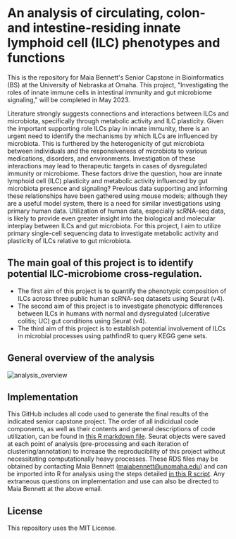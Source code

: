 # An analysis of circulating, colon- and intestine-residing innate lymphoid cell (ILC) phenotypes and functions

This is the repository for Maia Bennett's Senior Capstone in Bioinformatics (BS) at the University of Nebraska at Omaha. This project, "Investigating the roles of innate immune cells in intestinal immunity and gut microbiome signaling," will be completed in May 2023.

Literature strongly suggests connections and interactions between ILCs and microbiota, specifically through metabolic activity and ILC plasticity. Given the important supporting role ILCs play in innate immunity, there is an urgent need to identify the mechanisms by which ILCs are influenced by microbiota. This is furthered by the heterogenicity of gut microbiota between individuals and the responsiveness of microbiota to various medications, disorders, and environments. Investigation of these interactions may lead to therapeutic targets in cases of dysregulated immunity or microbiome. These factors drive the question, how are innate lymphoid cell (ILC) plasticity and metabolic activity influenced by gut microbiota presence and signaling? Previous data supporting and informing these relationships have been gathered using mouse models; although they are a useful model system, there is a need for similar investigations using primary human data. Utilization of human data, especially scRNA-seq data, is likely to provide even greater insight into the biological and molecular interplay between ILCs and gut microbiota. For this project, I aim to utilize primary single-cell sequencing data to investigate metabolic activity and plasticity of ILCs relative to gut microbiota.

## The main goal of this project is to identify potential ILC-microbiome cross-regulation.
- The first aim of this project is to quantify the phenotypic composition of ILCs across three public human scRNA-seq datasets using Seurat (v4).
- The second aim of this project is to investigate phenotypic differences between ILCs in humans with normal and dysregulated (ulcerative colitis; UC) gut conditions using Seurat (v4).
- The third aim of this project is to establish potential involvement of ILCs in microbial processes using pathfindR to query KEGG gene sets.

## General overview of the analysis

![analysis_overview](https://user-images.githubusercontent.com/123126475/225156104-99060923-9e8e-4812-88e2-ed81447f32b2.png)

## Implementation
This GitHub includes all code used to generate the final results of the indicated senior capstone project. The order of all indicidual code components, as well as their contents and general descriptions of code utilization, can be found in [this R markdown file](https://github.com/maiabennett/senior-capstone/blob/main/senior-capstone.Rmd). Seurat objects were saved at each point of analysis (pre-processing and each iteration of clustering/annotation) to increase the reproducibility of this project without necessitating computationally heavy processes. These RDS files may be obtained by contacting Maia Bennett (maiabennett@unomaha.edu) and can be imported into R for analysis using the steps detailed [in this R script](https://github.com/maiabennett/senior-capstone/blob/main/readRDS.R). Any extraneous questions on implementation and use can also be directed to Maia Bennett at the above email. 

## License
This repository uses the MIT License. 
